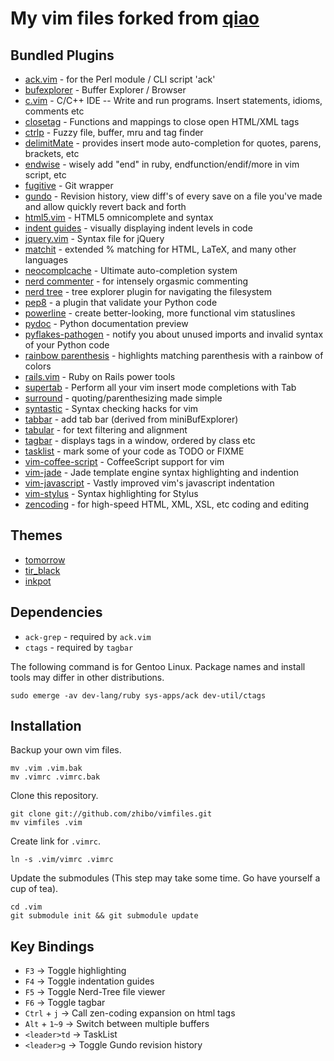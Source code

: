 My vim files forked from [qiao](https://github.com/qiao)
=========================================================

## Bundled Plugins ##

* [ack.vim](https://github.com/mileszs/ack.vim) - for the Perl module / CLI script 'ack'
* [bufexplorer](https://github.com/vim-scripts/bufexplorer.zip) - Buffer Explorer / Browser
* [c.vim](https://github.com/vim-scripts/c.vim) - C/C++ IDE -- Write and run programs. Insert statements, idioms, comments etc
* [closetag](https://github.com/docunext/closetag.vim) - Functions and mappings to close open HTML/XML tags
* [ctrlp](https://github.com/kien/ctrlp.vim) - Fuzzy file, buffer, mru and tag finder
* [delimitMate](https://github.com/Raimondi/delimitMate) - provides insert mode auto-completion for quotes, parens, brackets, etc
* [endwise](https://github.com/tpope/vim-endwise) - wisely add "end" in ruby, endfunction/endif/more in vim script, etc
* [fugitive](https://github.com/tpope/vim-fugitive) - Git wrapper 
* [gundo](https://github.com/sjl/gundo.vim) - Revision history, view diff's of every save on a file you've made and allow quickly revert back and forth
* [html5.vim](https://github.com/othree/html5.vim) - HTML5 omnicomplete and syntax
* [indent guides](https://github.com/nathanaelkane/vim-indent-guides) - visually displaying indent levels in code
* [jquery.vim](https://github.com/nono/jquery.vim) - Syntax file for jQuery
* [matchit](https://github.com/vim-scripts/matchit.zip) - extended % matching for HTML, LaTeX, and many other languages
* [neocomplcache](https://github.com/Shougo/neocomplcache) - Ultimate auto-completion system
* [nerd commenter](https://github.com/scrooloose/nerdcommenter) - for intensely orgasmic commenting 
* [nerd tree](https://github.com/scrooloose/nerdtree) - tree explorer plugin for navigating the filesystem
* [pep8](https://github.com/vim-scripts/pep8) - a plugin that validate your Python code
* [powerline](https://github.com/Lokaltog/vim-powerline) - create better-looking, more functional vim statuslines
* [pydoc](https://github.com/fs111/pydoc.vim) - Python documentation preview
* [pyflakes-pathogen](https://github.com/mitechie/pyflakes-pathogen) - notify you about unused imports and invalid syntax of your Python code
* [rainbow parenthesis](http://www.vim.org/scripts/script.php?script_id=1230) - highlights matching parenthesis with a rainbow of colors
* [rails.vim](https://github.com/tpope/vim-rails) - Ruby on Rails power tools 
* [supertab](https://github.com/ervandew/supertab) - Perform all your vim insert mode completions with Tab 
* [surround](https://github.com/tpope/vim-surround) - quoting/parenthesizing made simple
* [syntastic](https://github.com/scrooloose/syntastic/) - Syntax checking hacks for vim 
* [tabbar](http://www.vim.org/scripts/script.php?script_id=1338) - add tab bar (derived from miniBufExplorer)
* [tabular](https://github.com/godlygeek/tabular) - for text filtering and alignment 
* [tagbar](https://github.com/majutsushi/tagbar) - displays tags in a window, ordered by class etc
* [tasklist](https://github.com/vim-scripts/TaskList.vim) - mark some of your code as TODO or FIXME
* [vim-coffee-script](https://github.com/kchmck/vim-coffee-script) - CoffeeScript support for vim
* [vim-jade](https://github.com/digitaltoad/vim-jade) - Jade template engine syntax highlighting and indention
* [vim-javascript](https://github.com/pangloss/vim-javascript) - Vastly improved vim's javascript indentation
* [vim-stylus](https://github.com/wavded/vim-stylus) - Syntax highlighting for Stylus
* [zencoding](https://github.com/mattn/zencoding-vim) - for high-speed HTML, XML, XSL, etc coding and editing

## Themes ##

* [tomorrow](https://github.com/ChrisKempson/Tomorrow-Theme/tree/master/Vim)
* [tir\_black](http://www.vim.org/scripts/script.php?script_id=2777)
* [inkpot](http://www.vim.org/scripts/script.php?script_id=1143)

## Dependencies ##

* `ack-grep` - required by `ack.vim`
* `ctags` - required by `tagbar`

The following command is for Gentoo Linux. Package names and install tools may differ in other distributions.

    sudo emerge -av dev-lang/ruby sys-apps/ack dev-util/ctags

## Installation ##

Backup your own vim files.

    mv .vim .vim.bak
    mv .vimrc .vimrc.bak

Clone this repository.

    git clone git://github.com/zhibo/vimfiles.git
    mv vimfiles .vim

Create link for `.vimrc`.
    
    ln -s .vim/vimrc .vimrc

Update the submodules (This step may take some time. Go have yourself a cup of tea).

    cd .vim
    git submodule init && git submodule update

## Key Bindings ##

* `F3` -> Toggle highlighting
* `F4` -> Toggle indentation guides
* `F5` -> Toggle Nerd-Tree file viewer
* `F6` -> Toggle tagbar
* `Ctrl` + `j` -> Call zen-coding expansion on html tags
* `Alt` + `1~9` -> Switch between multiple buffers
* `<leader>td` -> TaskList
* `<leader>g` -> Toggle Gundo revision history

